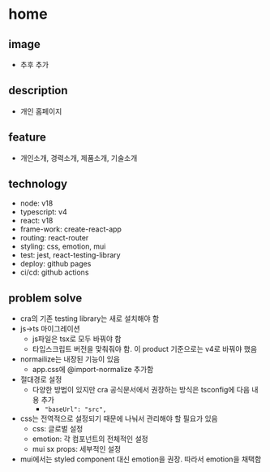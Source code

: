# home

## image
- 추후 추가

## description
- 개인 홈페이지

## feature
- 개인소개, 경력소개, 제품소개, 기술소개

## technology
- node: v18
- typescript: v4
- react: v18
- frame-work: create-react-app
- routing: react-router
- styling: css, emotion, mui
- test: jest, react-testing-library
- deploy: github pages
- ci/cd: github actions

## problem solve
- cra의 기존 testing library는 새로 설치해야 함
- js->ts 마이그레이션
    - js파일은 tsx로 모두 바꿔야 함
    - 타입스크립트 버전을 맞춰줘야 함. 이 product 기준으로는 v4로 바꿔야 했음
- normailize는 내장된 기능이 있음
    - app.css에 @import-normalize 추가함
- 절대경로 설정
    - 다양한 방법이 있지만 cra 공식문서에서 권장하는 방식은 tsconfig에 다음 내용 추가
        - `"baseUrl": "src",`
- css는 전역적으로 설정되기 때문에 나눠서 관리해야 할 필요가 있음
    - css: 글로벌 설정
    - emotion: 각 컴포넌트의 전체적인 설정
    - mui sx props: 세부적인 설정
- mui에서는 styled component 대신 emotion을 권장. 따라서 emotion을 채택함